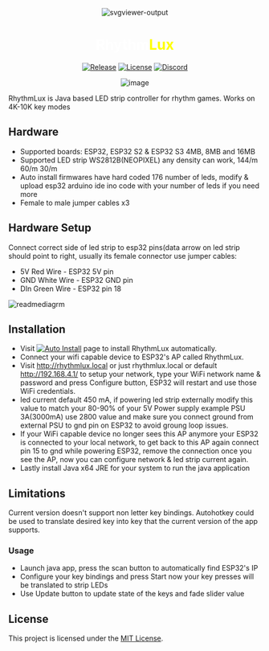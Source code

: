 

<div align="center">

![svgviewer-output](https://github.com/serifpersia/rhythmlux/assets/62844718/7702dad8-64a9-4fbc-99ef-c1121bdd2cab)

<h1><span class="piano-text" style="color: white;">Rhythm</span><span class="lux-text" style="color: yellow;">Lux</span></h1>   

[![Release](https://img.shields.io/github/release/serifpersia/rhythmlux.svg?style=flat-square)](https://github.com/serifpersia/rhythmlux/releases)
[![License](https://img.shields.io/github/license/serifpersia/rhythmlux?color=blue&style=flat-square)](https://raw.githubusercontent.com/serifpersia/rhythmlux/master/LICENSE)
[![Discord](https://img.shields.io/discord/1077195120950120458.svg?colorB=blue&label=discord&style=flat-square)](https://discord.gg/MAypyD7k86)
</div>

<div align="center">
 
![image](https://github.com/serifpersia/rhythmlux/assets/62844718/41110702-1293-4566-8bed-04a51290b5d1)


</div>

RhythmLux is Java based LED strip controller for rhythm games. Works on 4K-10K key modes

## Hardware
- Supported boards: ESP32, ESP32 S2 & ESP32 S3 4MB, 8MB and 16MB
- Supported LED strip WS2812B(NEOPIXEL) any density can work, 144/m 60/m 30/m
- Auto install firmwares have hard coded 176 number of leds, modify & upload esp32 arduino ide ino code
 with your number of leds if you need more
- Female to male jumper cables x3

## Hardware Setup
Connect correct side of led strip to esp32 pins(data arrow on led strip should point to right, usually its female connector
use jumper cables:
- 5V Red Wire - ESP32 5V pin
- GND White Wire - ESP32 GND pin
- DIn Green Wire - ESP32 pin 18

![readmediagrm](https://github.com/serifpersia/rhythmlux/assets/62844718/119215fb-0c0b-4c40-81ab-0f0db27b1f4d)


## Installation
- Visit [![Auto Install](https://img.shields.io/badge/Auto-%20Install-blue?style=flat-square)](https://serifpersia.github.io/rhythmlux/) page to install RhythmLux automatically.
- Connect your wifi capable device to ESP32's AP called RhythmLux.
- Visit http://rhythmlux.local or just rhythmlux.local or default http://192.168.4.1/ to setup your network, type your WiFi network name & password and press Configure button, ESP32 will restart and use those WiFi credentials.
- led current default 450 mA, if powering led strip externally modify this value to match your 80-90% of your 5V Power supply example PSU 3A(3000mA) use 2800 value and make sure you connect
  ground from external PSU to gnd pin on ESP32 to avoid groung loop issues.
- If your WiFi capable device no longer sees this AP anymore your ESP32 is connected to your local network, to get back to this AP again connect pin 15 to gnd while powering ESP32,
remove the connection once you see the AP, now you can configure network & led strip current again.
- Lastly install Java x64 JRE for your system to run the java application

## Limitations
Current version doesn't support non letter key bindings. Autohotkey could be used to translate desired key into key that the current version of the app supports.

### Usage
- Launch java app, press the scan button to automatically find ESP32's IP
- Configure your key bindings and press Start now your key presses will be translated to strip LEDs
- Use Update button to update state of the keys and fade slider value

## License
This project is licensed under the [MIT License](LICENSE).

